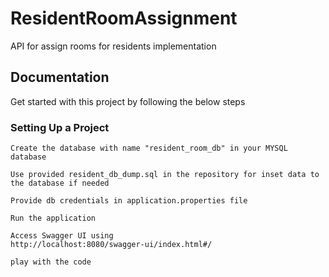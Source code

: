 # ResidentRoomAssignment
API for assign rooms for residents implementation


## Documentation

Get started with this project by following the below steps

### Setting Up a Project

```
Create the database with name "resident_room_db" in your MYSQL database
```

```
Use provided resident_db_dump.sql in the repository for inset data to the database if needed
```

```
Provide db credentials in application.properties file
```

```
Run the application
```

```
Access Swagger UI using 
http://localhost:8080/swagger-ui/index.html#/
```

```
play with the code
```
